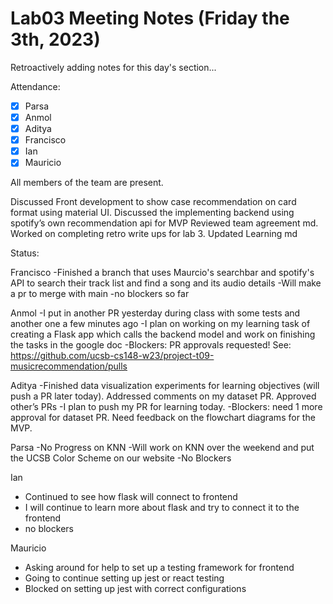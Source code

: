 # Lab03 Meeting Notes (Friday the 3th, 2023)

Retroactively adding notes for this day's section...

Attendance:
 - [X] Parsa
 - [X] Anmol
 - [X] Aditya
 - [X] Francisco
 - [X] Ian
 - [X] Mauricio

All members of the team are present.

Discussed Front development to show case recommendation on card format using  material UI.
Discussed the implementing backend using spotify’s own recommendation api for MVP 
Reviewed team agreement md. 
Worked on completing retro write ups for lab 3. 
Updated Learning md

Status:

Francisco
-Finished a branch that uses Maurcio's searchbar and spotify's API to search their track list and find a song and its audio details
-Will make a pr to merge with main
-no blockers so far

Anmol
-I put in another PR yesterday during class with some tests and another one a few minutes ago
-I plan on working on my learning task of creating a Flask app which calls the backend model and work on finishing the tasks in the google doc
-Blockers: PR approvals requested! See: https://github.com/ucsb-cs148-w23/project-t09-musicrecommendation/pulls


Aditya 
-Finished data visualization experiments for learning objectives (will push a PR later today). Addressed comments on my dataset PR. Approved other’s PRs
-I plan to push my PR for learning today. 
-Blockers: need 1 more approval for dataset PR. Need feedback on the flowchart diagrams for the MVP.


Parsa 
-No Progress on KNN
-Will work on KNN over the weekend and put the UCSB Color Scheme on our website
-No Blockers

Ian
- Continued to see how flask will connect to frontend
- I will continue to learn more about flask and try to connect it to the frontend
- no blockers

Mauricio
- Asking around for help to set up a testing framework for frontend
- Going to continue setting up jest or react testing 
- Blocked on setting up jest with correct configurations





